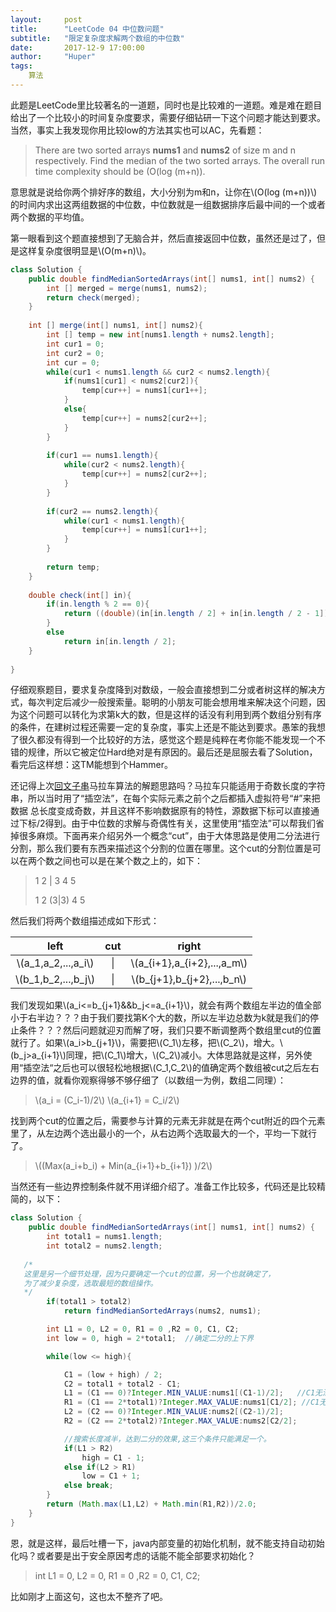 ```yaml
---
layout:     post
title:      "LeetCode 04 中位数问题"
subtitle:   "限定复杂度求解两个数组的中位数"
date:       2017-12-9 17:00:00
author:     "Huper"
tags:
    算法
---
```


此题是LeetCode里比较著名的一道题，同时也是比较难的一道题。难是难在题目给出了一个比较小的时间复杂度要求，需要仔细钻研一下这个问题才能达到要求。当然，事实上我发现你用比较low的方法其实也可以AC，先看题：

>There are two sorted arrays **nums1** and **nums2** of size m and n respectively. Find the median of the two sorted arrays. The overall run time complexity should be (O(log (m+n)).

意思就是说给你两个排好序的数组，大小分别为m和n，让你在\\(O(log (m+n))\\)的时间内求出这两组数据的中位数，中位数就是一组数据排序后最中间的一个或者两个数据的平均值。

第一眼看到这个题直接想到了无脑合并，然后直接返回中位数，虽然还是过了，但是这样复杂度很明显是\\(O(m+n)\\)。

```java
class Solution {
    public double findMedianSortedArrays(int[] nums1, int[] nums2) {
        int [] merged = merge(nums1, nums2);
        return check(merged);
    }
    
    int [] merge(int[] nums1, int[] nums2){
        int [] temp = new int[nums1.length + nums2.length];
        int cur1 = 0;
        int cur2 = 0;
        int cur = 0;
        while(cur1 < nums1.length && cur2 < nums2.length){
            if(nums1[cur1] < nums2[cur2]){
                temp[cur++] = nums1[cur1++];
            }
            else{
                temp[cur++] = nums2[cur2++];
            }
        }
        
        if(cur1 == nums1.length){
            while(cur2 < nums2.length){
                temp[cur++] = nums2[cur2++];
            }
        }
        
        if(cur2 == nums2.length){
            while(cur1 < nums1.length){
                temp[cur++] = nums1[cur1++];
            }
        }
        
        return temp;
    }
    
    double check(int[] in){
        if(in.length % 2 == 0){
            return ((double)(in[in.length / 2] + in[in.length / 2 - 1]))/2;
        }
        else
            return in[in.length / 2];
    }
    
}
```

仔细观察题目，要求复杂度降到对数级，一般会直接想到二分或者树这样的解决方式，每次判定后减少一般搜索量。聪明的小朋友可能会想用堆来解决这个问题，因为这个问题可以转化为求第k大的数，但是这样的话没有利用到两个数组分别有序的条件，在建树过程还需要一定的复杂度，事实上还是不能达到要求。愚笨的我想了很久都没有得到一个比较好的方法，感觉这个题是纯粹在考你能不能发现一个不错的规律，所以它被定位Hard绝对是有原因的。最后还是屈服去看了Solution，看完后这样想：这TM能想到个Hammer。

还记得上次[回文子串](https://prohuper.github.io/2017/12/06/LeetCode-5-longestPalindrome/)马拉车算法的解题思路吗？马拉车只能适用于奇数长度的字符串，所以当时用了“插空法”，在每个实际元素之前个之后都插入虚拟符号“#”来把数据 总长度变成奇数，并且这样不影响数据原有的特性，源数据下标可以直接通过下标/2得到。由于中位数的求解与奇偶性有关，这里使用“插空法”可以帮我们省掉很多麻烦。下面再来介绍另外一个概念“cut”，由于大体思路是使用二分法进行分割，那么我们要有东西来描述这个分割的位置在哪里。这个cut的分割位置是可以在两个数之间也可以是在某个数之上的，如下：

>1 2 \| 3 4 5
>
>1 2 (3\|3) 4 5

然后我们将两个数组描述成如下形式：

|         left          | cut  |             right             |
| :-------------------: | :--: | :---------------------------: |
| \\(a_1,a_2,...,a_i\\) |  \|  | \\(a_{i+1},a_{i+2},...,a_m\\) |
| \\(b_1,b_2,...,b_j\\) |  \|  | \\(b_{j+1},b_{j+2},...,b_n\\) |

我们发现如果\\(a_i<=b_{j+1}\&\&b_j<=a_{i+1}\\)，就会有两个数组左半边的值全部小于右半边？？？由于我们要找第K个大的数，所以左半边总数为k就是我们的停止条件？？？然后问题就迎刃而解了呀，我们只要不断调整两个数组里cut的位置就行了。如果\\(a_i>b_{j+1}\\)，需要把\\(C_1\\)左移，把\\(C_2\\)，增大。\\(b_j>a_{i+1}\\)同理，把\\(C_1\\)增大，\\(C_2\\)减小。大体思路就是这样，另外使用“插空法“之后也可以很轻松地根据\\(C_1,C_2\\)的值确定两个数组被cut之后左右边界的值，就看你观察得够不够仔细了（以数组一为例，数组二同理）：

>\\(a_i = (C_i-1)/2\\)
>\\(a_{i+1} = C_i/2\\)

找到两个cut的位置之后，需要参与计算的元素无非就是在两个cut附近的四个元素里了，从左边两个选出最小的一个，从右边两个选取最大的一个，平均一下就行了。

>\\((Max(a_i+b_i) + Min(a_{i+1}+b_{i+1}) )/2\\)

当然还有一些边界控制条件就不用详细介绍了。准备工作比较多，代码还是比较精简的，以下：

```java
class Solution {
    public double findMedianSortedArrays(int[] nums1, int[] nums2) {
        int total1 = nums1.length;
        int total2 = nums2.length;
    
   /*
   这里是另一个细节处理，因为只要确定一个cut的位置，另一个也就确定了，
   为了减少复杂度，选取最短的数组操作。
   */
        if(total1 > total2)
            return findMedianSortedArrays(nums2, nums1);

        int L1 = 0, L2 = 0, R1 = 0 ,R2 = 0, C1, C2;
        int low = 0, high = 2*total1;  //确定二分的上下界

        while(low <= high){

            C1 = (low + high) / 2;
            C2 = total1 + total2 - C1;
            L1 = (C1 == 0)?Integer.MIN_VALUE:nums1[(C1-1)/2];   //C1无法继续左移，L1取最小值。
            R1 = (C1 == 2*total1)?Integer.MAX_VALUE:nums1[C1/2]; //C1无法继续右移，R1取最大值。
            L2 = (C2 == 0)?Integer.MIN_VALUE:nums2[(C2-1)/2];
            R2 = (C2 == 2*total2)?Integer.MAX_VALUE:nums2[C2/2];

            //搜索长度减半，达到二分的效果,这三个条件只能满足一个。
            if(L1 > R2)
                high = C1 - 1;
            else if(L2 > R1)
                low = C1 + 1;
            else break;
        }
        return (Math.max(L1,L2) + Math.min(R1,R2))/2.0;
    }
}

```

恩，就是这样，最后吐槽一下，java内部变量的初始化机制，就不能支持自动初始化吗？或者要是出于安全原因考虑的话能不能全部要求初始化？

> int L1 = 0, L2 = 0, R1 = 0 ,R2 = 0, C1, C2;

比如刚才上面这句，这也太不整齐了吧。